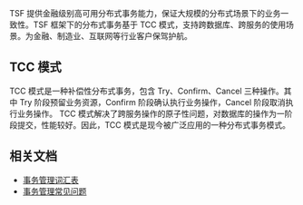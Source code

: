 TSF 提供金融级别高可用分布式事务能力，保证大规模的分布式场景下的业务一致性。TSF 框架下的分布式事务基于 TCC 模式，支持跨数据库、跨服务的使用场景。为金融、制造业、互联网等行业客户保驾护航。

## TCC 模式
TCC 模式是一种补偿性分布式事务，包含 Try、Confirm、Cancel 三种操作。其中 Try 阶段预留业务资源，Confirm 阶段确认执行业务操作，Cancel 阶段取消执行业务操作。
TCC 模式解决了跨服务操作的原子性问题，对数据库的操作为一阶段提交，性能较好。因此，TCC 模式是现今被广泛应用的一种分布式事务模式。 

## 相关文档
- [事务管理词汇表](https://cloud.tencent.com/document/product/649/13007)
- [事务管理常见问题](https://cloud.tencent.com/document/product/649/31164)
